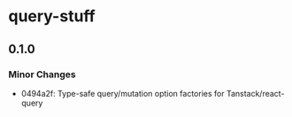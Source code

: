 # query-stuff

## 0.1.0

### Minor Changes

- 0494a2f: Type-safe query/mutation option factories for Tanstack/react-query
